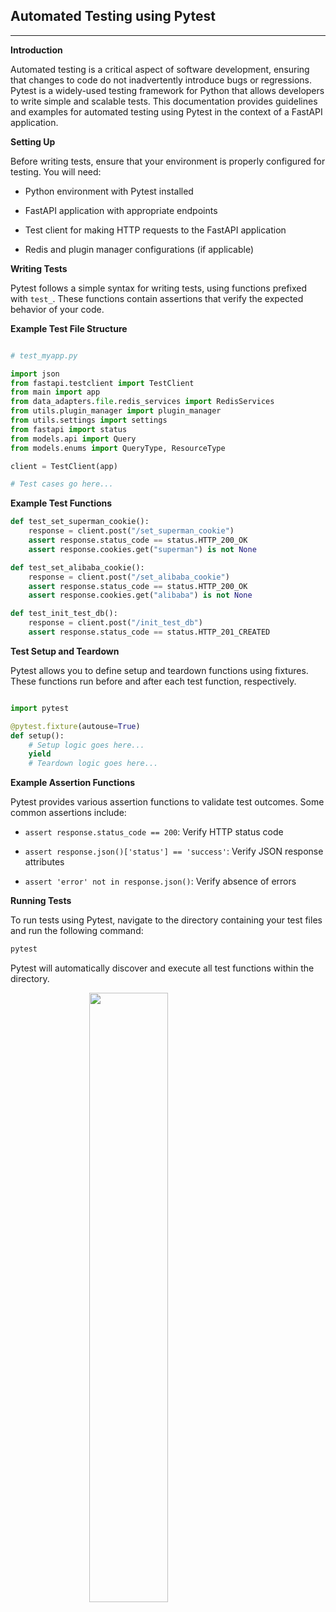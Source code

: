 <script>

  import PYTest from "./assets/pytest.png";

</script>

<style>
.center {
  display: block;
  margin-left: auto;
  margin-right: auto;
  width: 50%;
}
</style>

## **Automated Testing using Pytest**

---

**Introduction**

Automated testing is a critical aspect of software development, ensuring that changes to code do not inadvertently introduce bugs or regressions. Pytest is a widely-used testing framework for Python that allows developers to write simple and scalable tests. This documentation provides guidelines and examples for automated testing using Pytest in the context of a FastAPI application.

**Setting Up**

Before writing tests, ensure that your environment is properly configured for testing. You will need:

- Python environment with Pytest installed

- FastAPI application with appropriate endpoints

- Test client for making HTTP requests to the FastAPI application

- Redis and plugin manager configurations (if applicable)

**Writing Tests**

Pytest follows a simple syntax for writing tests, using functions prefixed with `test_`. These functions contain assertions that verify the expected behavior of your code.

**Example Test File Structure**

```python

# test_myapp.py

import json
from fastapi.testclient import TestClient
from main import app
from data_adapters.file.redis_services import RedisServices
from utils.plugin_manager import plugin_manager
from utils.settings import settings
from fastapi import status
from models.api import Query
from models.enums import QueryType, ResourceType

client = TestClient(app)

# Test cases go here...

```

**Example Test Functions**

```python
def test_set_superman_cookie():
    response = client.post("/set_superman_cookie")
    assert response.status_code == status.HTTP_200_OK
    assert response.cookies.get("superman") is not None

def test_set_alibaba_cookie():
    response = client.post("/set_alibaba_cookie")
    assert response.status_code == status.HTTP_200_OK
    assert response.cookies.get("alibaba") is not None

def test_init_test_db():
    response = client.post("/init_test_db")
    assert response.status_code == status.HTTP_201_CREATED
```

**Test Setup and Teardown**

Pytest allows you to define setup and teardown functions using fixtures. These functions run before and after each test function, respectively.

```python

import pytest

@pytest.fixture(autouse=True)
def setup():
    # Setup logic goes here...
    yield
    # Teardown logic goes here...


```

**Example Assertion Functions**

Pytest provides various assertion functions to validate test outcomes. Some common assertions include:

- `assert response.status_code == 200`: Verify HTTP status code

- `assert response.json()['status'] == 'success'`: Verify JSON response attributes

- `assert 'error' not in response.json()`: Verify absence of errors

**Running Tests**

To run tests using Pytest, navigate to the directory containing your test files and run the following command:

```bash
pytest

```

Pytest will automatically discover and execute all test functions within the directory.

<img class="center" src={PYTest} width="450">
